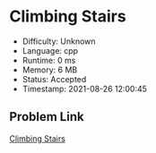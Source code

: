 # Climbing Stairs

- Difficulty: Unknown
- Language: cpp
- Runtime: 0 ms
- Memory: 6 MB
- Status: Accepted
- Timestamp: 2021-08-26 12:00:45

## Problem Link
[Climbing Stairs](https://leetcode.com/problems/climbing-stairs)

